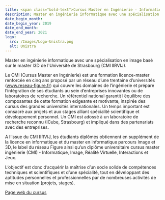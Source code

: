 ```yaml
---
title: <span class="bold-text">Cursus Master en Ingénierie - Informatique, Image, Réalité Virtuelle, Interactions et Jeux</span> à l'Univsersité de Strasbourg, France
description: Master en ingénierie informatique avec une spécialisation en image basé sur le master I3D de l'Université de Strasbourg (CMI IIRVIJ).
date_begin_month:
date_begin_year: 2019
date_end_month:
date_end_year: 2021
logo:
  src: /Images/Logo-Unistra.png
  alt: Unistra
---
```


Master en ingénierie informatique avec une spécialisation en image basé sur le master I3D de l'Université de Strasbourg (CMI IIRVIJ).

Le CMI (Cursus Master en Ingénierie) est une formation licence-master renforcée en cinq ans proposé par un réseau d’une trentaine d’universités (www.reseau-figure.fr) qui couvre les domaines de l’ingénierie et prépare l’intégration de ses étudiants au sein d’entreprises innovantes ou de laboratoires de recherche. Un référentiel national garantit l’équilibre des composantes de cette formation exigeante et motivante, inspirée des cursus des grandes universités internationales. Un temps important est consacré aux projets et aux stages alliant spécialité scientifique et développement personnel. Un CMI est adossé à un laboratoire de recherche reconnu (ICube, Strasbourg) et impliqué dans des partenariats avec des entreprises.

A l’issue du CMI IIRVIJ, les étudiants diplômés obtiennent en supplément de la licence en informatique et du master en informatique parcours Image et 3D, le label du réseau Figure ainsi qu’un diplôme universitaire cursus master ingénierie (CMI) - Informatique, Image, Réalité Virtuelle, Interactions et Jeux.

L’objectif est donc d’acquérir la maîtrise d’un socle solide de compétences techniques et scientifiques et d’une spécialité, tout en développant des aptitudes personnelles et professionnelles par de nombreuses activités de mise en situation (projets, stages).

[Page web du cursus](https://mathinfo.unistra.fr/formations/diplome-duniversite/du-cursus-master-ingenierie-cmi-informatique-image-realite-virtuelle-interactions-et-jeux/)
